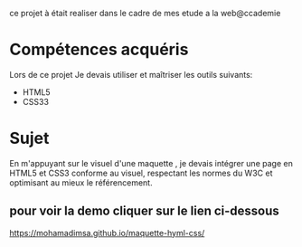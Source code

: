ce projet à était realiser dans le cadre de mes etude a la web@ccademie 
# Compétences acquéris
Lors de ce projet Je devais utiliser et maîtriser les outils suivants:
  * HTML5
  * CSS33

# Sujet
En m'appuyant sur le visuel d'une maquette , je devais intégrer une page en HTML5 et CSS3 conforme au visuel, respectant les normes du W3C et optimisant au mieux le référencement.

## pour voir la demo cliquer sur le lien ci-dessous 
https://mohamadimsa.github.io/maquette-hyml-css/
